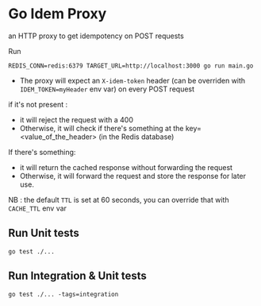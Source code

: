 # Go Idem Proxy

an HTTP proxy to get idempotency on POST requests

Run
```
REDIS_CONN=redis:6379 TARGET_URL=http://localhost:3000 go run main.go
```

- The proxy will expect an `X-idem-token` header (can be overriden with `IDEM_TOKEN=myHeader` env var) on every POST request

if it's not present :
- it will reject the request with a 400
- Otherwise, it will check if there's something at the key=<value_of_the_header> (in the Redis database)

If there's something:
- it will return the cached response without forwarding the request
- Otherwise, it will forward the request and store the response for later use.

NB : the default `TTL` is set at 60 seconds, you can override that with `CACHE_TTL` env var

## Run Unit tests
```
go test ./...
```

## Run Integration & Unit tests
```
go test ./... -tags=integration
```